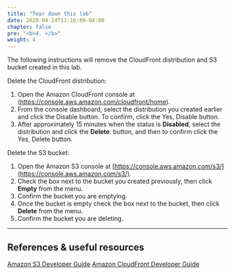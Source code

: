 ```yaml
---
title: "Tear down this lab"
date: 2020-04-24T11:16:09-04:00
chapter: false
pre: "<b>4. </b>"
weight: 4
---
```


The following instructions will remove the CloudFront distribution and S3 bucket created in this lab.

Delete the CloudFront distribution:

1. Open the Amazon CloudFront console at (https://console.aws.amazon.com/cloudfront/home).
2. From the console dashboard, select the distribution you created earlier and click the Disable button.
To confirm, click the Yes, Disable button.
3. After approximately 15 minutes when the status is **Disabled**, select the distribution and click the **Delete**.
button, and then to confirm click the Yes, Delete button.

Delete the S3 bucket:

1. Open the Amazon S3 console at [https://console.aws.amazon.com/s3/](https://console.aws.amazon.com/s3/).
2. Check the box next to the bucket you created previously, then click **Empty** from the menu.
3. Confirm the bucket you are emptying.
4. Once the bucket is empty check the box next to the bucket, then click **Delete** from the menu.
5. Confirm the bucket you are deleting.

***

## References & useful resources

[Amazon S3 Developer Guide](https://docs.aws.amazon.com/AmazonS3/latest/dev/Welcome.html)
[Amazon CloudFront Developer Guide](https://docs.aws.amazon.com/AmazonCloudFront/latest/DeveloperGuide/Introduction.html)
